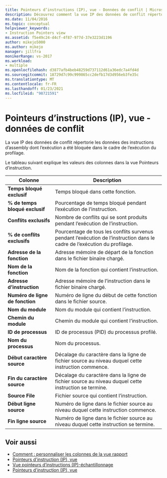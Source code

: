 ```yaml
---
title: Pointeurs d’instructions (IP), vue - Données de conflit | Microsoft Docs
description: Découvrez comment la vue IP des données de conflit répertorie les données des instructions d’assembly dont l’exécution a été bloquée dans l’exécution du profilage.
ms.date: 11/04/2016
ms.topic: conceptual
helpviewer_keywords:
- Instruction Pointers view
ms.assetid: f5e49c24-d4cf-4f87-977d-37e3223d1196
author: mikejo5000
ms.author: mikejo
manager: jillfra
monikerRange: vs-2017
ms.workload:
- multiple
ms.openlocfilehash: d3877afb4beb48259d737112d61a36edc7a4fd4d
ms.sourcegitcommit: 18729d7c99c999865cc2defb17d3d956eb3fe35c
ms.translationtype: MT
ms.contentlocale: fr-FR
ms.lasthandoff: 01/23/2021
ms.locfileid: "98721591"
---
```

# <a name="instruction-pointers-ips-view---contention-data"></a>Pointeurs d’instructions (IP), vue - données de conflit
La vue IP des données de conflit répertorie les données des instructions d’assembly dont l’exécution a été bloquée dans le cadre de l’exécution du profilage.

 Le tableau suivant explique les valeurs des colonnes dans la vue Pointeurs d’instruction.

|Colonne|Description|
|------------|-----------------|
|**Temps bloqué exclusif**|Temps bloqué dans cette fonction.|
|**% de temps bloqué exclusif**|Pourcentage de temps bloqué pendant l’exécution de l’instruction.|
|**Conflits exclusifs**|Nombre de conflits qui se sont produits pendant l’exécution de l’instruction.|
|**% de conflits exclusifs**|Pourcentage de tous les conflits survenus pendant l’exécution de l’instruction dans le cadre de l’exécution du profilage.|
|**Adresse de la fonction**|Adresse mémoire de départ de la fonction dans le fichier binaire chargé.|
|**Nom de la fonction**|Nom de la fonction qui contient l’instruction.|
|**Adresse d’instruction**|Adresse mémoire de l’instruction dans le fichier binaire chargé.|
|**Numéro de ligne de fonction**|Numéro de ligne du début de cette fonction dans le fichier source.|
|**Nom du module**|Nom du module qui contient l’instruction.|
|**Chemin du module**|Chemin du module qui contient l’instruction.|
|**ID de processus**|ID de processus (PID) du processus profilé.|
|**Nom du processus**|Nom du processus.|
|**Début caractère source**|Décalage du caractère dans la ligne de fichier source au niveau duquel cette instruction commence.|
|**Fin du caractère source**|Décalage du caractère dans la ligne de fichier source au niveau duquel cette instruction se termine.|
|**Source File**|Fichier source qui contient l’instruction.|
|**Début ligne source**|Numéro de ligne dans le fichier source au niveau duquel cette instruction commence.|
|**Fin ligne source**|Numéro de ligne dans le fichier source au niveau duquel cette instruction se termine.|

## <a name="see-also"></a>Voir aussi
- [Comment : personnaliser les colonnes de la vue rapport](../profiling/how-to-customize-report-view-columns.md)
- [Pointeurs d'instruction (IP), vue](../profiling/instruction-pointers-ips-view.md)
- [Vue pointeurs d’instructions (IP)-échantillonnage](../profiling/instruction-pointers-ips-view-dotnet-memory-sampling-data.md)
- [Pointeurs d'instruction (IP), vue](../profiling/instruction-pointers-ips-view-sampling-data.md)
